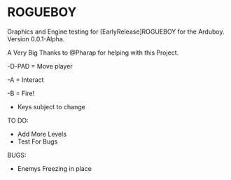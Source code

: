 # ROGUEBOY
Graphics and Engine testing for [EarlyRelease]ROGUEBOY for the Arduboy.
Version 0.0.1-Alpha.

A Very Big Thanks to @Pharap for helping with this Project.

-D-PAD = Move player

-A = Interact

-B = Fire!

* Keys subject to change


TO DO:
  * Add More Levels
  * Test For Bugs
  
BUGS:
  * Enemys Freezing in place

